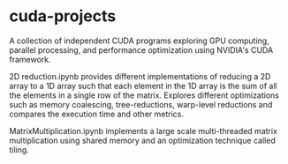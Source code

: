 # cuda-projects
A collection of independent CUDA programs exploring GPU computing, parallel processing, and performance optimization using NVIDIA's CUDA framework.

2D reduction.ipynb provides different implementations of reducing a 2D array to a 1D array such that each element in the 1D array is the sum of all the elements in a single row of the matrix. Explores different optimizations such as memory coalescing, tree-reductions, warp-level reductions and compares the execution time and other metrics.

MatrixMultiplication.ipynb implements a large scale multi-threaded matrix multiplication using shared memory and an optimization technique called tiling.


